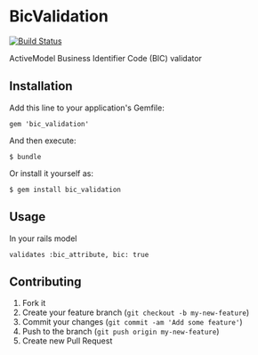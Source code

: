 # BicValidation

[![Build Status](https://travis-ci.org/opahk/bic_validation.png?branch=master)](https://travis-ci.org/opahk/bic_validation)

ActiveModel Business Identifier Code (BIC) validator
## Installation

Add this line to your application's Gemfile:

    gem 'bic_validation'

And then execute:

    $ bundle

Or install it yourself as:

    $ gem install bic_validation

## Usage

In your rails model

    validates :bic_attribute, bic: true

## Contributing

1. Fork it
2. Create your feature branch (`git checkout -b my-new-feature`)
3. Commit your changes (`git commit -am 'Add some feature'`)
4. Push to the branch (`git push origin my-new-feature`)
5. Create new Pull Request
